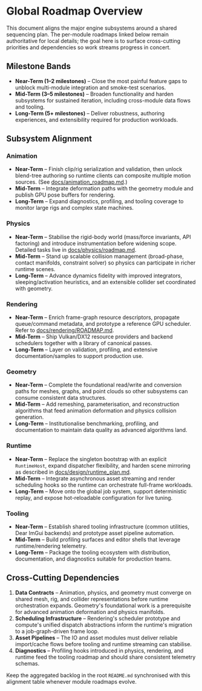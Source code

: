 # Global Roadmap Overview

This document aligns the major engine subsystems around a shared sequencing plan. The
per-module roadmaps linked below remain authoritative for local details; the goal here
is to surface cross-cutting priorities and dependencies so work streams progress in
concert.

## Milestone Bands

- **Near-Term (1–2 milestones)** – Close the most painful feature gaps to unblock
  multi-module integration and smoke-test scenarios.
- **Mid-Term (3–5 milestones)** – Broaden functionality and harden subsystems for
  sustained iteration, including cross-module data flows and tooling.
- **Long-Term (5+ milestones)** – Deliver robustness, authoring experiences, and
  extensibility required for production workloads.

## Subsystem Alignment

### Animation

- **Near-Term** – Finish clip/rig serialization and validation, then unlock blend-tree
  authoring so runtime clients can composite multiple motion sources. (See
  [docs/animation_roadmap.md](animation_roadmap.md).)
- **Mid-Term** – Integrate deformation paths with the geometry module and publish GPU
  pose buffers for rendering.
- **Long-Term** – Expand diagnostics, profiling, and tooling coverage to monitor large
  rigs and complex state machines.

### Physics

- **Near-Term** – Stabilise the rigid-body world (mass/force invariants, API factoring)
  and introduce instrumentation before widening scope. Detailed tasks live in
  [docs/physics/roadmap.md](physics/roadmap.md).
- **Mid-Term** – Stand up scalable collision management (broad-phase, contact manifolds,
  constraint solver) so physics can participate in richer runtime scenes.
- **Long-Term** – Advance dynamics fidelity with improved integrators, sleeping/activation
  heuristics, and an extensible collider set coordinated with geometry.

### Rendering

- **Near-Term** – Enrich frame-graph resource descriptors, propagate queue/command
  metadata, and prototype a reference GPU scheduler. Refer to
  [docs/rendering/ROADMAP.md](rendering/ROADMAP.md).
- **Mid-Term** – Ship Vulkan/DX12 resource providers and backend schedulers together with
  a library of canonical passes.
- **Long-Term** – Layer on validation, profiling, and extensive documentation/samples to
  support production use.

### Geometry

- **Near-Term** – Complete the foundational read/write and conversion paths for meshes,
  graphs, and point clouds so other subsystems can consume consistent data structures.
- **Mid-Term** – Add remeshing, parameterisation, and reconstruction algorithms that feed
  animation deformation and physics collision generation.
- **Long-Term** – Institutionalise benchmarking, profiling, and documentation to maintain
  data quality as advanced algorithms land.

### Runtime

- **Near-Term** – Replace the singleton bootstrap with an explicit `RuntimeHost`, expand
  dispatcher flexibility, and harden scene mirroring as described in
  [docs/design/runtime_plan.md](design/runtime_plan.md).
- **Mid-Term** – Integrate asynchronous asset streaming and render scheduling hooks so the
  runtime can orchestrate full-frame workloads.
- **Long-Term** – Move onto the global job system, support deterministic replay, and expose
  hot-reloadable configuration for live tuning.

### Tooling

- **Near-Term** – Establish shared tooling infrastructure (common utilities, Dear ImGui
  backends) and prototype asset pipeline automation.
- **Mid-Term** – Build profiling surfaces and editor shells that leverage runtime/rendering
  telemetry.
- **Long-Term** – Package the tooling ecosystem with distribution, documentation, and
  diagnostics suitable for production teams.

## Cross-Cutting Dependencies

1. **Data Contracts** – Animation, physics, and geometry must converge on shared mesh,
   rig, and collider representations before runtime orchestration expands. Geometry's
   foundational work is a prerequisite for advanced animation deformation and physics
   manifolds.
2. **Scheduling Infrastructure** – Rendering's scheduler prototype and compute's unified
   dispatch abstractions inform the runtime's migration to a job-graph-driven frame loop.
3. **Asset Pipelines** – The IO and asset modules must deliver reliable import/cache flows
   before tooling and runtime streaming can stabilise.
4. **Diagnostics** – Profiling hooks introduced in physics, rendering, and runtime feed the
   tooling roadmap and should share consistent telemetry schemas.

Keep the aggregated backlog in the root `README.md` synchronised with this alignment table
whenever module roadmaps evolve.
